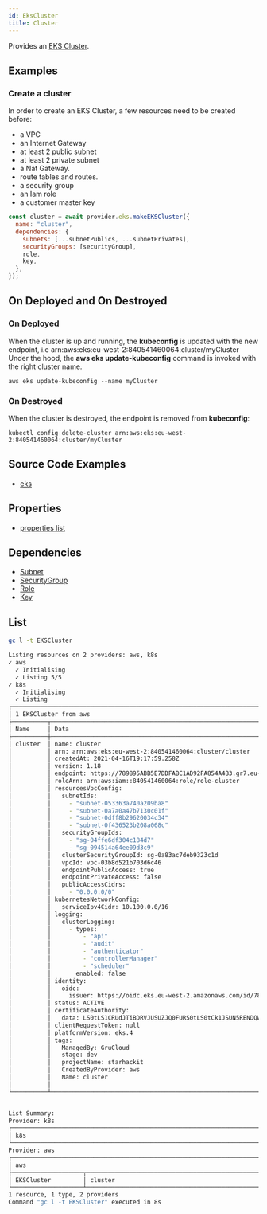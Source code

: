 ```yaml
---
id: EksCluster
title: Cluster
---
```


Provides an [EKS Cluster](https://aws.amazon.com/eks).

## Examples

### Create a cluster

In order to create an EKS Cluster, a few resources need to be created before:

- a VPC
- an Internet Gateway
- at least 2 public subnet
- at least 2 private subnet
- a Nat Gateway.
- route tables and routes.
- a security group
- an Iam role
- a customer master key

```js
const cluster = await provider.eks.makeEKSCluster({
  name: "cluster",
  dependencies: {
    subnets: [...subnetPublics, ...subnetPrivates],
    securityGroups: [securityGroup],
    role,
    key,
  },
});
```

## On Deployed and On Destroyed

### On Deployed

When the cluster is up and running, the **kubeconfig** is updated with the new endpoint, i.e arn:aws:eks:eu-west-2:840541460064:cluster/myCluster
Under the hood, the **aws eks update-kubeconfig** command is invoked with the right cluster name.

```
aws eks update-kubeconfig --name myCluster
```

### On Destroyed

When the cluster is destroyed, the endpoint is removed from **kubeconfig**:

```
kubectl config delete-cluster arn:aws:eks:eu-west-2:840541460064:cluster/myCluster
```

## Source Code Examples

- [eks](https://github.com/grucloud/grucloud/blob/main/packages/modules/aws/eks/iac.js)

## Properties

- [properties list](https://docs.aws.amazon.com/AWSJavaScriptSDK/latest/AWS/EKS.html#createCluster-property)

## Dependencies

- [Subnet](../EC2/Subnet)
- [SecurityGroup](../EC2/SecurityGroup)
- [Role](../Iam/IamRole)
- [Key](../KMS/KmsKey)

## List

```sh
gc l -t EKSCluster
```

```sh
Listing resources on 2 providers: aws, k8s
✓ aws
  ✓ Initialising
  ✓ Listing 5/5
✓ k8s
  ✓ Initialising
  ✓ Listing
┌──────────────────────────────────────────────────────────────────────────────────┐
│ 1 EKSCluster from aws                                                            │
├──────────┬────────────────────────────────────────────────────────────────┬──────┤
│ Name     │ Data                                                           │ Our  │
├──────────┼────────────────────────────────────────────────────────────────┼──────┤
│ cluster  │ name: cluster                                                  │ Yes  │
│          │ arn: arn:aws:eks:eu-west-2:840541460064:cluster/cluster        │      │
│          │ createdAt: 2021-04-16T19:17:59.258Z                            │      │
│          │ version: 1.18                                                  │      │
│          │ endpoint: https://789895ABB5E7DDFABC1AD92FA854A4B3.gr7.eu-wes… │      │
│          │ roleArn: arn:aws:iam::840541460064:role/role-cluster           │      │
│          │ resourcesVpcConfig:                                            │      │
│          │   subnetIds:                                                   │      │
│          │     - "subnet-053363a740a209ba8"                               │      │
│          │     - "subnet-0a7a0a47b7130c01f"                               │      │
│          │     - "subnet-0dff8b29620034c34"                               │      │
│          │     - "subnet-0f436523b208a068c"                               │      │
│          │   securityGroupIds:                                            │      │
│          │     - "sg-04ffe6df304c184d7"                                   │      │
│          │     - "sg-094514a64ee09d3c9"                                   │      │
│          │   clusterSecurityGroupId: sg-0a83ac7deb9323c1d                 │      │
│          │   vpcId: vpc-03b8d521b703d6c46                                 │      │
│          │   endpointPublicAccess: true                                   │      │
│          │   endpointPrivateAccess: false                                 │      │
│          │   publicAccessCidrs:                                           │      │
│          │     - "0.0.0.0/0"                                              │      │
│          │ kubernetesNetworkConfig:                                       │      │
│          │   serviceIpv4Cidr: 10.100.0.0/16                               │      │
│          │ logging:                                                       │      │
│          │   clusterLogging:                                              │      │
│          │     - types:                                                   │      │
│          │         - "api"                                                │      │
│          │         - "audit"                                              │      │
│          │         - "authenticator"                                      │      │
│          │         - "controllerManager"                                  │      │
│          │         - "scheduler"                                          │      │
│          │       enabled: false                                           │      │
│          │ identity:                                                      │      │
│          │   oidc:                                                        │      │
│          │     issuer: https://oidc.eks.eu-west-2.amazonaws.com/id/78989… │      │
│          │ status: ACTIVE                                                 │      │
│          │ certificateAuthority:                                          │      │
│          │   data: LS0tLS1CRUdJTiBDRVJUSUZJQ0FURS0tLS0tCk1JSUN5RENDQWJDZ… │      │
│          │ clientRequestToken: null                                       │      │
│          │ platformVersion: eks.4                                         │      │
│          │ tags:                                                          │      │
│          │   ManagedBy: GruCloud                                          │      │
│          │   stage: dev                                                   │      │
│          │   projectName: starhackit                                      │      │
│          │   CreatedByProvider: aws                                       │      │
│          │   Name: cluster                                                │      │
│          │                                                                │      │
└──────────┴────────────────────────────────────────────────────────────────┴──────┘


List Summary:
Provider: k8s
┌─────────────────────────────────────────────────────────────────────────────────┐
│ k8s                                                                             │
└─────────────────────────────────────────────────────────────────────────────────┘
Provider: aws
┌─────────────────────────────────────────────────────────────────────────────────┐
│ aws                                                                             │
├────────────────────┬────────────────────────────────────────────────────────────┤
│ EKSCluster         │ cluster                                                    │
└────────────────────┴────────────────────────────────────────────────────────────┘
1 resource, 1 type, 2 providers
Command "gc l -t EKSCluster" executed in 8s
```

